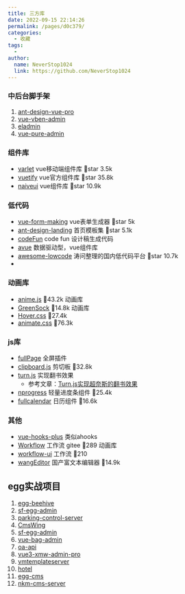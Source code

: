 ```yaml
---
title: 三方库
date: 2022-09-15 22:14:26
permalink: /pages/d0c379/
categories:
  - 收藏
tags:
  - 
author: 
  name: NeverStop1024
  link: https://github.com/NeverStop1024
---
```

### 中后台脚手架
1. [ant-design-vue-pro](https://github.com/vueComponent/ant-design-vue-pro)
2. [vue-vben-admin](https://github.com/vbenjs/vue-vben-admin)
3. [eladmin](https://github.com/elunez/eladmin)
4. [vue-pure-admin](https://github.com/xiaoxian521/vue-pure-admin) 

### 组件库
* [varlet](https://github.com/varletjs/varlet) vue移动端组件库 🌟star 3.5k
* [vuetify](https://github.com/vuetifyjs/vuetify) vue官方组件库 🌟star 35.8k
* [naiveui](https://www.naiveui.com/zh-CN/os-theme) vue组件库 🌟star 10.9k

### 低代码
* [vue-form-making](https://github.com/GavinZhuLei/vue-form-making) vue表单生成器 🌟star 5k
* [ant-design-landing](https://github.com/ant-design/ant-design-landing) 首页模板集 🌟star 5.1k
* [codeFun](https://code.fun/) code fun 设计稿生成代码
* [avue](https://github.com/nmxiaowei/avue) 数据驱动型，vue组件库
* [awesome-lowcode](https://github.com/taowen/awesome-lowcode) 涛问整理的国内低代码平台 🌟star 10.7k
* 
### 动画库
* [anime.js](https://github.com/juliangarnier/anime) 🌟43.2k 动画库
* [GreenSock](https://github.com/greensock/GSAP) 🌟14.8k 动画库
* [Hover.css](https://github.com/IanLunn/Hover) 🌟27.4k
* [animate.css](https://github.com/animate-css/animate.css) 🌟76.3k

### js库
* [fullPage](https://github.com/alvarotrigo/fullPage.js) 全屏插件
* [clipboard.js](https://github.com/zenorocha/clipboard.js) 剪切板 🌟32.8k
* [turn.js](https://github.com/blasten/turn.js) 实现翻书效果
  * 参考文章：[Turn.js实现超奈斯的翻书效果](https://juejin.cn/post/7158107080585379877)
* [nprogress](https://github.com/rstacruz/nprogress) 轻量进度条组件 🌟25.4k
* [fullcalendar](https://github.com/fullcalendar/fullcalendar) 日历组件 🌟16.6k
### 其他
* [vue-hooks-plus](https://github.com//InhiblabCore/vue-hooks-plus) 类似ahooks
* [Workflow](https://gitee.com/StavinLi/Workflow) 工作流 gitee 🌟289 动画库
* [workflow-ui](https://github.com/go-workflow/workflow-ui) 工作流 🌟210
* [wangEditor](https://github.com/wangeditor-team/wangEditor) 国产富文本编辑器 🌟14.9k

## egg实战项目
1. [egg-beehive](https://github.com/Imfdj/egg-beehive) 
2. [sf-egg-admin](https://github.com/hackycy/sf-egg-admin)
3. [parking-control-server](https://github.com/ddhmit/parking-control-server) 
4. [CmsWing](https://github.com/arterli/CmsWing)
5. [sf-egg-admin](https://github.com/hackycy/sf-egg-admin)
6. [vue-bag-admin](https://github.com/hangjob/vue-bag-admin) 
7. [oa-api](https://github.com/caiheping/oa-api)
8. [vue3-xmw-admin-pro](https://github.com/Cyan-Xmw/vue3-xmw-admin-pro)
9. [vmtemplateserver](https://github.com/lzan13/vmtemplateserver)
10. [hotel](https://github.com/sccpt/hotel)
11. [egg-cms](https://github.com/caiheping/egg-cms)
12. [nkm-cms-server](https://github.com/nkm-cms/nkm-cms-server) 
